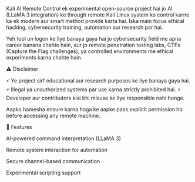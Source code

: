 Kali AI Remote Control ek experimental open-source project hai jo AI (LLaMA 3 integration) ke through remote Kali Linux system ko control karne ka ek modern aur smart method provide karta hai. Iska main focus ethical hacking, cybersecurity training, automation aur research par hai.

Yeh tool un logon ke liye banaya gaya hai jo cybersecurity field me apna career banana chahte hain, aur jo remote penetration testing labs, CTFs (Capture the Flag challenges), ya controlled environments me ethical experiments karna chahte hain.

⚠️ Disclaimer

⚡ Ye project sirf educational aur research purposes ke liye banaya gaya hai.
⚡ Illegal ya unauthorized systems par use karna strictly prohibited hai.
⚡ Developer aur contributors kisi bhi misuse ke liye responsible nahi honge.

Aapko hamesha ensure karna hoga ke aapke paas explicit permission ho before accessing any remote machine.

🚀 Features

AI-powered command interpretation (LLaMA 3)

Remote system interaction for automation

Secure channel-based communication

Experimental scripting support
